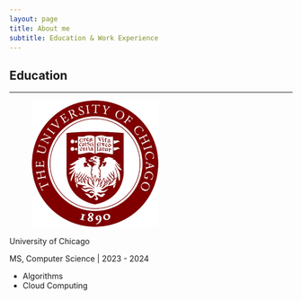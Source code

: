 ```yaml
---
layout: page
title: About me
subtitle: Education & Work Experience
---
```


<section class="section">
  <div class="container">
    <h1 class="title has-text-centered">Education</h1>
    <hr />
    <div class="card">
      <div class="card-content">
        <div class="media">
          <div class="media-left">
            <figure class="image is-48x48">
              <img src="/assets/img/education/uchicago.png" alt="University of Chicago logo" />
            </figure>
          </div>
          <div class="content">
            <p class="title is-4">University of Chicago</p>
            <p class="subtitle is-6">MS, Computer Science | 2023 - 2024</p>
            <ul>
              <li>Algorithms</li>
              <li>Cloud Computing</li>
              <!-- Add more courses as needed -->
            </ul>
          </div>
        </div>
      </div>
    </div>
    <!-- Repeat the card structure for other education entries -->
  </div>
</section>
